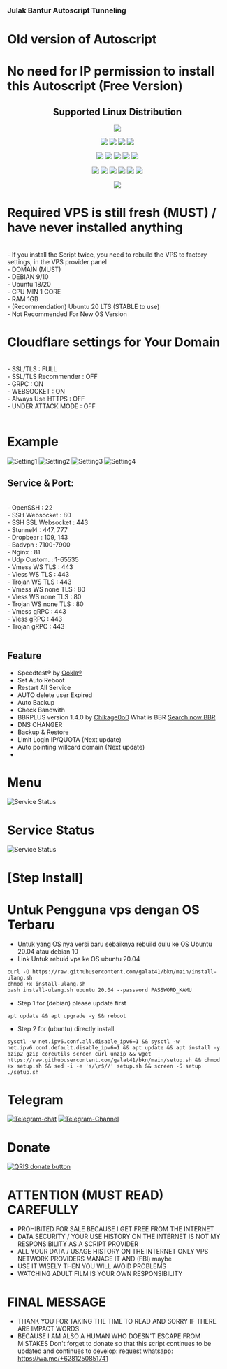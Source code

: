 ### Julak Bantur Autoscript Tunneling ###

# Old version of Autoscript
# No need for IP permission to install this Autoscript (Free Version)

</p> 
<h2 align="center"> Supported Linux Distribution</h2>
<p align="center"><img src="https://d33wubrfki0l68.cloudfront.net/5911c43be3b1da526ed609e9c55783d9d0f6b066/9858b/assets/img/debian-ubuntu-hover.png"></p> 
<p align="center"><img src="https://img.shields.io/static/v1?style=for-the-badge&logo=debian&label=Debian%209&message=Stretch&color=purple"> <img src="https://img.shields.io/static/v1?style=for-the-badge&logo=debian&label=Debian%2010&message=Buster&color=purple">  <img src="https://img.shields.io/static/v1?style=for-the-badge&logo=ubuntu&label=Ubuntu%2018&message=Lts&color=red"> <img src="https://img.shields.io/static/v1?style=for-the-badge&logo=ubuntu&label=Ubuntu%2020&message=Lts&color=red">
</p>

<p align="center"><img src="https://img.shields.io/badge/Service-SSH_Over_Websocket-success.svg"> <img src="https://img.shields.io/badge/Service-SSH_UDP_Custom-success.svg"> <img src="https://img.shields.io/badge/Service-SSH_Dropbear-success.svg">  <img src="https://img.shields.io/badge/Service-Stunnel4-success.svg">  <img src="https://img.shields.io/badge/Service-Fail2Ban-brightgreen">  
<p align="center"><img src="https://img.shields.io/badge/Service-XRAY_VLESS-success.svg">  <img src="https://img.shields.io/badge/Service-XRAY_VMESS-success.svg">  <img src="https://img.shields.io/badge/Service-XRAY_TROJAN-success.svg"> <img src= "https://img.shields.io/badge/Service-Websocket-success.svg"> <img src= "https://img.shields.io/badge/Service-GRPC-success.svg"> <img src= "https://img.shields.io/badge/Service-Webmin-success.svg">  
<p <p align="center"><img src="https://wangchujiang.com/sb/status/stable.svg">
  
# Required VPS is still fresh (MUST) / have never installed anything
<br>
- If you install the Script twice, you need to rebuild the VPS to factory settings, in the VPS provider panel<br>
- DOMAIN (MUST)<br>
- DEBIAN 9/10<br>
- Ubuntu 18/20<br>
- CPU MIN 1 CORE<br>
- RAM 1GB<br>
- (Recommendation) Ubuntu 20 LTS (STABLE to use)
<br>
- Not Recommended For New OS Version <br>

# Cloudflare settings for Your Domain
<br>
- SSL/TLS : FULL<br>
- SSL/TLS Recommender : OFF<br>
- GRPC : ON<br>
- WEBSOCKET : ON<br>
- Always Use HTTPS : OFF<br>
- UNDER ATTACK MODE : OFF<br>
<br>

# Example
![Setting1](https://raw.githubusercontent.com/galat41/bkn/main/warik/cloudflare1.png)
![Setting2](https://raw.githubusercontent.com/galat41/bkn/main/warik/cloudflare2.png)
![Setting3](https://raw.githubusercontent.com/galat41/bkn/main/warik/cloudflare3.png)
![Setting4](https://raw.githubusercontent.com/galat41/bkn/main/warik/cloudflare4.png)

## Service & Port:
<br>
- OpenSSH                  : 22<br>
- SSH Websocket            : 80<br>
- SSH SSL Websocket        : 443<br>
- Stunnel4                 : 447, 777<br>
- Dropbear                 : 109, 143<br>
- Badvpn                   : 7100-7900<br>
- Nginx                    : 81<br>
- Udp Custom.              : 1-65535<br>
- Vmess WS TLS             : 443<br>
- Vless WS TLS             : 443<br>
- Trojan WS TLS            : 443<br>
- Vmess WS none TLS        : 80<br>
- Vless WS none TLS        : 80<br>
- Trojan WS none TLS       : 80<br>
- Vmess gRPC               : 443<br>
- Vless gRPC               : 443<br>
- Trojan gRPC              : 443<br>
<br>
  
## Feature
- Speedtest® by [Ookla®](https://speedtest.net)
- Set Auto Reboot
- Restart All Service
- AUTO delete user Expired
- Auto Backup
- Check Bandwith
- BBRPLUS version 1.4.0 by [Chikage0o0](https://github.com/Chikage0o0) What is BBR [Search now BBR](https://www.google.com/search?q=what+bbr+in+linux)
- DNS CHANGER
- Backup & Restore
- Limit Login IP/QUOTA (Next update)
- Auto pointing willcard domain (Next update)
- 

  
# Menu
![Service Status](https://raw.githubusercontent.com/galat41/bkn/main/warik/julak.jpg)

# Service Status
![Service Status](https://raw.githubusercontent.com/galat41/bkn/main/warik/service.jpg)

# [Step Install]

# Untuk Pengguna vps dengan OS Terbaru
- Untuk yang OS nya versi baru sebaiknya rebuild dulu ke OS Ubuntu 20.04 atau debian 10
- Link Untuk rebuid vps ke OS ubuntu 20.04
```
curl -O https://raw.githubusercontent.com/galat41/bkn/main/install-ulang.sh
chmod +x install-ulang.sh
bash install-ulang.sh ubuntu 20.04 --password PASSWORD_KAMU
```

- Step 1 for (debian) please update first
```
apt update && apt upgrade -y && reboot
```
- Step 2 for (ubuntu) directly install
```
sysctl -w net.ipv6.conf.all.disable_ipv6=1 && sysctl -w net.ipv6.conf.default.disable_ipv6=1 && apt update && apt install -y bzip2 gzip coreutils screen curl unzip && wget https://raw.githubusercontent.com/galat41/bkn/main/setup.sh && chmod +x setup.sh && sed -i -e 's/\r$//' setup.sh && screen -S setup ./setup.sh
```

# Telegram
[![Telegram-chat](https://img.shields.io/badge/Chat-Telegram-blue)](https://t.me/Cibut2d/)
[![Telegram-Channel](https://img.shields.io/badge/Channel-Telegram-blue)](https://t.me/rajaganjil93/)

# Donate
[![QRIS donate button](https://img.shields.io/badge/Donate-QRIS-red)](https://raw.githubusercontent.com/galat41/bkn/main/warik/qris.png)

# ATTENTION (MUST READ) CAREFULLY
- PROHIBITED FOR SALE BECAUSE I GET FREE FROM THE INTERNET
- DATA SECURITY / YOUR USE HISTORY ON THE INTERNET IS NOT MY RESPONSIBILITY AS A SCRIPT PROVIDER
- ALL YOUR DATA / USAGE HISTORY ON THE INTERNET ONLY VPS NETWORK PROVIDERS MANAGE IT AND (FBI) maybe
- USE IT WISELY THEN YOU WILL AVOID PROBLEMS
- WATCHING ADULT FILM IS YOUR OWN RESPONSIBILITY

# FINAL MESSAGE
- THANK YOU FOR TAKING THE TIME TO READ AND SORRY IF THERE ARE IMPACT WORDS
- BECAUSE I AM ALSO A HUMAN WHO DOESN'T ESCAPE FROM MISTAKES
Don't forget to donate so that this script continues to be updated and continues to develop: request whatsapp: https://wa.me/+6281250851741
# 
  
